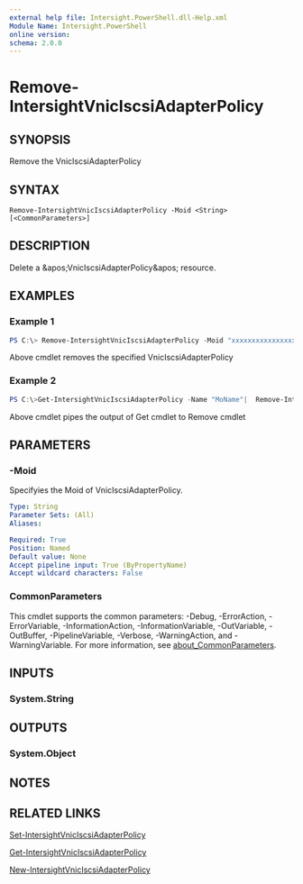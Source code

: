 ```yaml
---
external help file: Intersight.PowerShell.dll-Help.xml
Module Name: Intersight.PowerShell
online version:
schema: 2.0.0
---
```


# Remove-IntersightVnicIscsiAdapterPolicy

## SYNOPSIS
Remove the VnicIscsiAdapterPolicy

## SYNTAX

```
Remove-IntersightVnicIscsiAdapterPolicy -Moid <String> [<CommonParameters>]
```

## DESCRIPTION
Delete a &amp;apos;VnicIscsiAdapterPolicy&amp;apos; resource.

## EXAMPLES

### Example 1
```powershell
PS C:\> Remove-IntersightVnicIscsiAdapterPolicy -Moid "xxxxxxxxxxxxxxxxxxxxxxxxxxx"
```
Above cmdlet removes the specified VnicIscsiAdapterPolicy 

### Example 2
```powershell
PS C:\>Get-IntersightVnicIscsiAdapterPolicy -Name "MoName"|  Remove-IntersightVnicIscsiAdapterPolicy
```
Above cmdlet pipes the output of Get cmdlet to Remove cmdlet

## PARAMETERS

### -Moid
Specifyies the Moid of VnicIscsiAdapterPolicy.

```yaml
Type: String
Parameter Sets: (All)
Aliases:

Required: True
Position: Named
Default value: None
Accept pipeline input: True (ByPropertyName)
Accept wildcard characters: False
```

### CommonParameters
This cmdlet supports the common parameters: -Debug, -ErrorAction, -ErrorVariable, -InformationAction, -InformationVariable, -OutVariable, -OutBuffer, -PipelineVariable, -Verbose, -WarningAction, and -WarningVariable. For more information, see [about_CommonParameters](http://go.microsoft.com/fwlink/?LinkID=113216).

## INPUTS

### System.String

## OUTPUTS

### System.Object
## NOTES

## RELATED LINKS

[Set-IntersightVnicIscsiAdapterPolicy](./Set-IntersightVnicIscsiAdapterPolicy.md)

[Get-IntersightVnicIscsiAdapterPolicy](./Get-IntersightVnicIscsiAdapterPolicy.md)

[New-IntersightVnicIscsiAdapterPolicy](./New-IntersightVnicIscsiAdapterPolicy.md)

